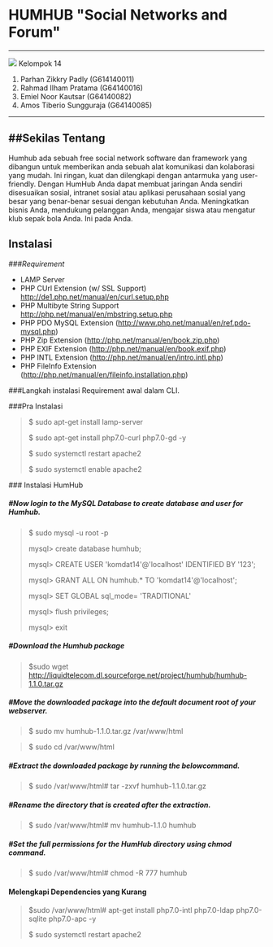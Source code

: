 HUMHUB "Social Networks and Forum"
===================
----------
![](http://www.pinecreativelabs.com/application/files/1214/6772/8728/humhub.png)
Kelompok 14

 1. Parhan Zikkry Padly (G614140011)
 2. Rahmad Ilham Pratama (G64140016)
 3. Emiel Noor Kautsar (G64140082)
 4. Amos Tiberio Sungguraja (G64140085)
 

-------------
##Sekilas Tentang
---
Humhub ada sebuah free social network software dan framework yang dibangun untuk memberikan anda sebuah alat komunikasi dan kolaborasi yang mudah. Ini ringan, kuat dan dilengkapi dengan antarmuka yang user-friendly. Dengan HumHub Anda dapat membuat jaringan Anda sendiri disesuaikan sosial, intranet sosial atau aplikasi perusahaan sosial yang besar yang benar-benar sesuai dengan kebutuhan Anda. Meningkatkan bisnis Anda, mendukung pelanggan Anda, mengajar siswa atau mengatur klub sepak bola Anda. Ini pada Anda.

Instalasi
---

###<i class="icon-pencil">Requirement</i>


 - LAMP Server 
 - PHP CUrl Extension (w/ SSL Support) http://de1.php.net/manual/en/curl.setup.php
 - PHP Multibyte String Support http://php.net/manual/en/mbstring.setup.php
 - PHP PDO MySQL Extension (http://www.php.net/manual/en/ref.pdo-mysql.php)
 - PHP Zip Extension (http://php.net/manual/en/book.zip.php)
 - PHP EXIF Extension (http://php.net/manual/en/book.exif.php)
 - PHP INTL Extension (http://php.net/manual/en/intro.intl.php)
 - PHP FileInfo Extension (http://php.net/manual/en/fileinfo.installation.php)

###<i class="icon-pencil"></i>Langkah instalasi Requirement awal dalam CLI.

###<i class="icon-pencil"></i>Pra Instalasi
> $ sudo apt-get install lamp-server
> 
> $ sudo apt-get install php7.0-curl php7.0-gd -y 
>
> $ sudo systemctl restart apache2
>
> $ sudo systemctl enable apache2 

###<i class="icon-pencil"></i> Instalasi HumHub
##### #Now login to the MySQL Database to create database and user for Humhub.
> 
> $ sudo mysql -u root -p
>  
> mysql> create database humhub;
> 
> mysql> CREATE USER 'komdat14'@'localhost' IDENTIFIED BY '123';
>  
> mysql> GRANT ALL ON humhub.* TO 'komdat14'@'localhost';
>   
> mysql> SET GLOBAL sql_mode= 'TRADITIONAL'
>   
> mysql> flush privileges;
>    
> mysql> exit


#####  #Download the Humhub package
>  
> $sudo wget http://liquidtelecom.dl.sourceforge.net/project/humhub/humhub-1.1.0.tar.gz
> 
##### #Move the downloaded package into the default document root of your webserver.
> $ sudo mv humhub-1.1.0.tar.gz /var/www/html

> $ sudo cd /var/www/html 
##### #Extract the downloaded package by running the belowcommand.
> $ sudo /var/www/html# tar -zxvf humhub-1.1.0.tar.gz

##### #Rename the directory that is created after the extraction.
> $ sudo /var/www/html# mv humhub-1.1.0 humhub


##### #Set the full permissions for the HumHub directory using chmod command.
> $ sudo /var/www/html# chmod -R 777 humhub 

#### <i class="icon-pencil"></i> Melengkapi Dependencies yang Kurang
> $sudo /var/www/html# apt-get install php7.0-intl php7.0-ldap php7.0-sqlite php7.0-apc -y
>  
> $ sudo systemctl restart apache2 
